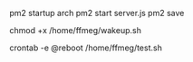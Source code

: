 pm2 startup arch
pm2 start server.js
pm2 save

chmod +x /home/ffmeg/wakeup.sh


crontab -e
@reboot  /home/ffmeg/test.sh